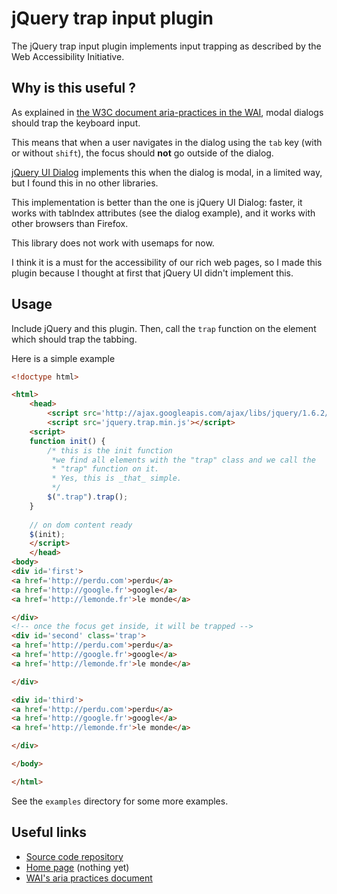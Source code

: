 jQuery trap input plugin
=====
The jQuery trap input plugin implements input trapping as described by
the Web Accessibility Initiative.

Why is this useful ?
----
As explained in [the W3C document aria-practices in the WAI](http://www.w3.org/WAI/PF/aria-practices/#modal_dialog),
modal dialogs should trap the keyboard input.

This means that when a user navigates in the dialog using the
`tab` key (with or without `shift`), the focus should __not__ go
outside of the dialog.

[jQuery UI Dialog](http://jqueryui.com/demos/dialog/) implements this
when the dialog is modal, in a limited way, but I found this in no other
libraries.

This implementation is better than the one is jQuery UI
Dialog: faster, it works with tabIndex attributes (see the dialog
example), and it works with other browsers than Firefox.

This library does not work with usemaps for now.

I think it is a must for the accessibility of our rich web pages, so I
made this plugin because I thought at first that jQuery UI didn't
implement this.

Usage
----
Include jQuery and this plugin. Then, call the `trap` function on the element 
which should trap the tabbing.

Here is a simple example

```html
<!doctype html>

<html>
	<head>
		<script src='http://ajax.googleapis.com/ajax/libs/jquery/1.6.2/jquery.min.js'></script>
		<script src='jquery.trap.min.js'></script>
	<script>
	function init() {
		/* this is the init function
		 *we find all elements with the "trap" class and we call the
		 * "trap" function on it.
		 * Yes, this is _that_ simple.
		 */
		$(".trap").trap();
	}
	
	// on dom content ready
	$(init);
	</script>
	</head>
<body>
<div id='first'>
<a href='http://perdu.com'>perdu</a>
<a href='http://google.fr'>google</a>
<a href='http://lemonde.fr'>le monde</a>

</div>
<!-- once the focus get inside, it will be trapped -->
<div id='second' class='trap'>
<a href='http://perdu.com'>perdu</a>
<a href='http://google.fr'>google</a>
<a href='http://lemonde.fr'>le monde</a>

</div>

<div id='third'>
<a href='http://perdu.com'>perdu</a>
<a href='http://google.fr'>google</a>
<a href='http://lemonde.fr'>le monde</a>

</div>

</body>

</html>
```

See the `examples` directory for some more examples.

Useful links
----
* [Source code repository](https://github.com/julienw/jquery-trap-input)
* [Home page](http://julienw.github.com/jquery-trap-input) (nothing yet)
* [WAI's aria practices document](http://www.w3.org/WAI/PF/aria-practices/#modal_dialog)
